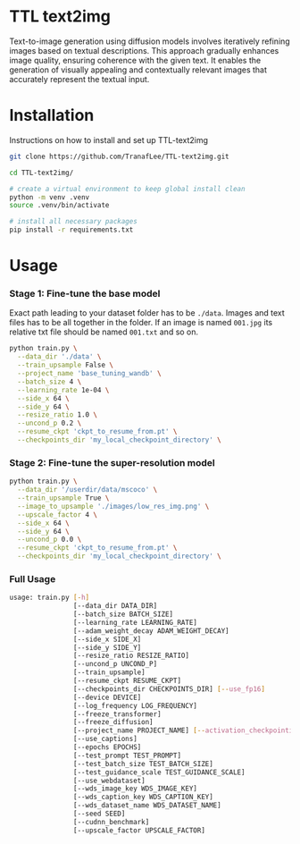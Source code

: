 # TTL text2img

Text-to-image generation using diffusion models involves iteratively refining images based on textual descriptions. This approach gradually enhances image quality, ensuring coherence with the given text. It enables the generation of visually appealing and contextually relevant images that accurately represent the textual input.

# Installation
Instructions on how to install and set up TTL-text2img
```sh
git clone https://github.com/TranafLee/TTL-text2img.git
```
```sh
cd TTL-text2img/
```
```sh
# create a virtual environment to keep global install clean
python -m venv .venv 
source .venv/bin/activate
```
```sh
# install all necessary packages
pip install -r requirements.txt
```

# Usage
### Stage 1: Fine-tune the base model
Exact path leading to your dataset folder has to be `./data`. Images and text files has to be all together in the folder. If an image is named `001.jpg` its relative txt file should be named `001.txt` and so on.
```sh
python train.py \
  --data_dir './data' \
  --train_upsample False \
  --project_name 'base_tuning_wandb' \
  --batch_size 4 \
  --learning_rate 1e-04 \
  --side_x 64 \
  --side_y 64 \
  --resize_ratio 1.0 \
  --uncond_p 0.2 \
  --resume_ckpt 'ckpt_to_resume_from.pt' \
  --checkpoints_dir 'my_local_checkpoint_directory' \
```

### Stage 2: Fine-tune the super-resolution model
```sh
python train.py \
  --data_dir '/userdir/data/mscoco' \
  --train_upsample True \
  --image_to_upsample './images/low_res_img.png' \
  --upscale_factor 4 \
  --side_x 64 \
  --side_y 64 \
  --uncond_p 0.0 \
  --resume_ckpt 'ckpt_to_resume_from.pt' \
  --checkpoints_dir 'my_local_checkpoint_directory' \
```
### Full Usage
```sh
usage: train.py [-h] 
                [--data_dir DATA_DIR] 
                [--batch_size BATCH_SIZE]
                [--learning_rate LEARNING_RATE]
                [--adam_weight_decay ADAM_WEIGHT_DECAY] 
                [--side_x SIDE_X]
                [--side_y SIDE_Y] 
                [--resize_ratio RESIZE_RATIO]
                [--uncond_p UNCOND_P] 
                [--train_upsample]
                [--resume_ckpt RESUME_CKPT]
                [--checkpoints_dir CHECKPOINTS_DIR] [--use_fp16]
                [--device DEVICE] 
                [--log_frequency LOG_FREQUENCY]
                [--freeze_transformer] 
                [--freeze_diffusion]
                [--project_name PROJECT_NAME] [--activation_checkpointing]
                [--use_captions] 
                [--epochs EPOCHS] 
                [--test_prompt TEST_PROMPT]
                [--test_batch_size TEST_BATCH_SIZE]
                [--test_guidance_scale TEST_GUIDANCE_SCALE] 
                [--use_webdataset]
                [--wds_image_key WDS_IMAGE_KEY]
                [--wds_caption_key WDS_CAPTION_KEY]
                [--wds_dataset_name WDS_DATASET_NAME] 
                [--seed SEED]
                [--cudnn_benchmark] 
                [--upscale_factor UPSCALE_FACTOR]
```